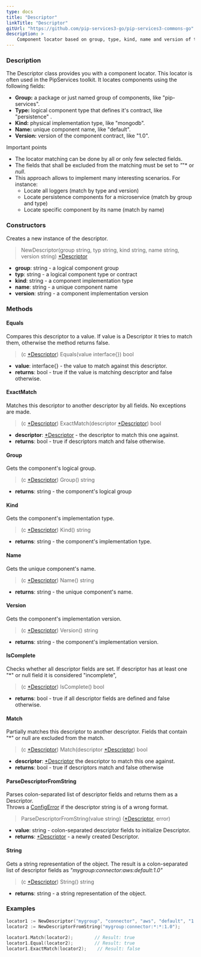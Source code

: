 ```yaml
---
type: docs
title: "Descriptor"
linkTitle: "Descriptor"
gitUrl: "https://github.com/pip-services3-go/pip-services3-commons-go"
description: >
    Component locator based on group, type, kind, name and version of the component.
---
```


### Description
The Descriptor class provides you with a component locator. This locator is often used in the PipServices toolkit. It locates components using the following fields:

- **Group:** a package or just named group of components, like "pip-services". 
- **Type:** logical component type that defines it's contract, like "persistence" .
- **Kind:** physical implementation type, like "mongodb".  
- **Name:** unique component name, like "default".  
- **Version:** version of the component contract, like "1.0".  

Important points

- The locator matching can be done by all or only few selected fields. 
- The fields that shall be excluded from the matching must be set to *"*"* or *null*.
- This approach allows to implement many interesting scenarios. For instance:
    - Locate all loggers (match by type and version)  
    - Locate persistence components for a microservice (match by group and type)  
    - Locate specific component by its name (match by name) 

### Constructors
Creates a new instance of the descriptor.

> NewDescriptor(group string, typ string, kind string, name string, version string) [*Descriptor]()

- **group**: string - a logical component group
- **typ**: string - a logical component type or contract
- **kind**: string - a component implementation type
- **name**: string - a unique component name
- **version**: string - a component implementation version


### Methods

#### Equals
Compares this descriptor to a value.
If value is a Descriptor it tries to match them,
otherwise the method returns false.

> (c [*Descriptor]()) Equals(value interface{}) bool

- **value**: interface{} - the value to match against this descriptor.
- **returns**: bool - true if the value is matching descriptor and false otherwise.

#### ExactMatch
Matches this descriptor to another descriptor by all fields.
No exceptions are made.

> (c [*Descriptor]()) ExactMatch(descriptor [*Descriptor]()) bool

- **descriptor**: [*Descriptor]() - the descriptor to match this one against.
- **returns**: bool - true if descriptors match and false otherwise. 


#### Group
Gets the component's logical group.

> (c [*Descriptor]()) Group() string

- **returns**: string - the component's logical group

#### Kind
Gets the component's implementation type.

> (c [*Descriptor]()) Kind() string

- **returns**: string - the component's implementation type.
    

#### Name
Gets the unique component's name.

> (c [*Descriptor]()) Name() string

- **returns**: string - the unique component's name.

#### Version
Gets the component's implementation version.

> (c [*Descriptor]()) Version() string

- **returns**: string - the component's implementation version.

#### IsComplete
Checks whether all descriptor fields are set.
If descriptor has at least one "*" or null field it is considered "incomplete",

> (c [*Descriptor]()) IsComplete() bool

- **returns**: bool - true if all descriptor fields are defined and false otherwise.

#### Match
Partially matches this descriptor to another descriptor.
Fields that contain "*" or null are excluded from the match.

> (c [*Descriptor]()) Match(descriptor [*Descriptor]()) bool

- **descriptor**: [*Descriptor]() the descriptor to match this one against.
- **returns**: bool - true if descriptors match and false otherwise


#### ParseDescriptorFromString
Parses colon-separated list of descriptor fields and returns them as a Descriptor.  
Throws a [ConfigError](../../errors/config_error) if the descriptor string is of a wrong format.

> ParseDescriptorFromString(value string) ([*Descriptor](), error)

- **value**: string - colon-separated descriptor fields to initialize Descriptor.
- **returns**: [*Descriptor]() - a newly created Descriptor.


#### String
Gets a string representation of the object.
The result is a colon-separated list of descriptor fields as
*"mygroup:connector:aws:default:1.0"*

> (c [*Descriptor]()) String() string

- **returns**: string - a string representation of the object.


### Examples

```go
locator1 := NewDescriptor("mygroup", "connector", "aws", "default", "1.0");
locator2 := NewDescriptorFromString("mygroup:connector:*:*:1.0");
 
locator1.Match(locator2);        // Result: true
locator1.Equal(locator2);        // Result: true
locator1.ExactMatch(locator2);    // Result: false

```
